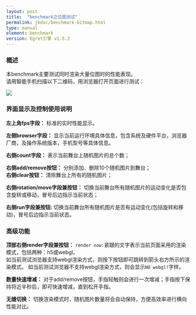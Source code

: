 ```yaml
---
layout: post
title:  "benchmark之位图测试" 
permalink: jkdoc/benchmark-bitmap.html
type: manual
element: benchmark
version: Egret引擎 v1.5.3
---
```

       
### 概述

本benchmark主要测试同时渲染大量位图时的性能表现。        
请用智能手机扫描以下二维码，用浏览器打开页面进行测试：
            
![]({{site.baseurl}}/assets/img-bench/QRCode-bitmap.png)          
          
         
### 界面显示及控制使用说明
        
**左上角fps字段：** 标准的实时性能显示。

**左侧browser字段：** 显示当前运行环境具体信息，包含系统及硬件平台，浏览器厂商，及操作系统版本，手机型号等具体信息。

         
        
**右侧count字段：** 表示当前舞台上随机图片的总个数；
             
**右侧add/remove按钮：** 分别添加、删除10个随机图片到舞台；    
**右侧clear按钮：** 清除舞台上所有的随机图片；  
      
**右侧rotation/move字段兼按钮：** 切换当前舞台所有随机图片的运动变化是否包含旋转或移动，冒号后边指示当前状态；

**右侧run字段兼按钮:** 切换当前舞台所有随机图片是否有运动变化(包括旋转和移动)，冒号后边指示当前状态。
      
      
### 高级功能
**顶部右侧render字段兼按钮：** `render now:`紧跟的文字表示当前页面采用的渲染模式，包括两种：h5或webgl。       
如当前测试浏览器支持webgl渲染方式，则按下按钮即可跳转到箭头右方所示的渲染模式。
如当前测试浏览器不支持webgl渲染方式，则会显示`NO webgl!`字样。

**数量快速增减：** 对于add/remove按钮，手指轻触则会进行一次增减；手指按下保持将近半秒后，即可快速增减，直到松开手指。

**无缝切换：**  切换渲染模式时，随机图片数量将会自动保持，方便高效率进行横向性能对比。

